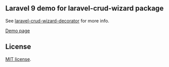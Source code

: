 ## Laravel 9 demo for laravel-crud-wizard package

See [laravel-crud-wizard-decorator](https://github.com/macropay-solutions/laravel-lumen-crud-wizard-decorator) for more info.

[Demo page](http://89.40.19.34/laravel-10/laravel-lumen-crud-wizard/decorated)

## License

[MIT license](https://opensource.org/licenses/MIT).
